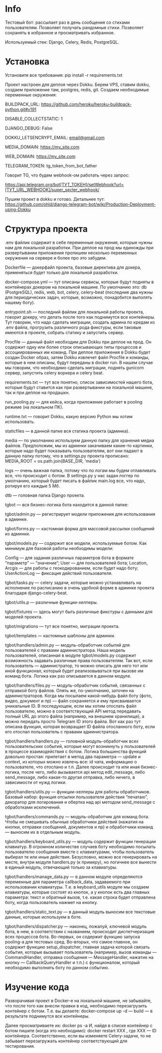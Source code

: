 # Info
Тестовый бот: рассылает раз в день сообщения со стихами пользователям. Позволяет получать рандомные стихи. Позволяет сохранять в избранное и просматривать избранное.

Используемый стек: Django, Celery, Redis, PostgreSQL.

# Установка
Установите все требования:
pip install -r requirements.txt

Проект настроен для деплоя через Dokku. Берем VPS, ставим dokku, создаем приложение там, postgres, redis, git.
Создаем необходимые переменные окружения:

BUILDPACK_URL:            https://github.com/heroku/heroku-buildpack-python.git#v191

DISABLE_COLLECTSTATIC:    1

DJANGO_DEBUG:             False

DOKKU_LETSENCRYPT_EMAIL:  email@gmail.com

MEDIA_DOMAIN:             https://my_site.com

WEB_DOMAIN:               https://my_site.com

TELEGRAM_TOKEN:           tg_token_from_bot_father

Говорит TG, что будем webhook-ом работать через запрос: 

https://api.telegram.org/bot[ТУТ_ТОКЕН]/setWebhook?url=[ТУТ_URL_WEBHOOK]/super_secter_webhook/

Пушим проект в dokku и готово. Детальнее тут: https://github.com/ohld/django-telegram-bot/wiki/Production-Deployment-using-Dokku

# Структура проекта
.env файлик содержит в себе переменные окружения, которые нужны нам для локальной разработки.
При деплое на прод мы единожды при развертывании приложения пропишем несколько переменных окружения на сервере и более про это забудем.

Dockerfile — докерфайл проекта, базовые директива для докера, применяться будет только для локальной разработки.

docker-compose.yml — тут описаны сервисы, которые будут подняты в контейнерах докером на локальной машине.
По умолчанию это: db (PostgreSQL), redis, web, bot, celery, celery-beat (последние два нужны для периодических задач, которые, возможно, понадобится выполять нашему боту).

entrypoint.sh — последний файлик для локальной работы проекта, говорит докеру, что делать после того как поднимутся все контейнеры.
Тут говорим, что надо сделать миграции, создать админа по кредам из .env файла, прогрузить различного рода фикстуры, если таковые имеются в проекте, собрать статику и запустить сервер.

Procfile — данный файл необходим для Dokku при деплое на прод.
Он содержит одну или более строк описывающих типы процессов и ассоциированных им команд.
При деплое приложения в Dokku будет создан Docker образ, затем Dokku извлечет файл Procfile и команды, которые в нем описаны, будут переданы в docker run.
В нашем случае мы говорим, что необходимо сделать миграции, поднять gunicorn сервер, запустить celery воркера и celery beat.

requirements.txt — тут все понятно, список зависимостей нашего бота, которые будут ставится как при развертывании на локальной машине, так и при деплое на продашкн.

run_pooling.py — для кейса, когда приложение работает в pooling режиме (на локальном ПК).

runtime.txt — говорит Dokku, какую версию Python мы хотим использовать.

staticfiles — в данной папке вся статика проекта (админка).

media — по умолчанию используем данную папку для хранения медиа файлов.
Предположим, мы из админки закачиваем какие-то картинки, которые надо будет показывать пользователям,
вот они падают в данную папку потому, что в settings.py проекта прописано: MEDIA_ROOT = os.path.join(BASE_DIR, ‘media’)

logs — очень важная папка, потому что по логам мы будем отлавливать все, что происходит с ботом.
В settings.py у нас задан логгер по умолчанию, который будет писать в файлик main.log все, что надо, ротируя его каждые 5 Мб.

dtb — головная папка Django проекта.

tgbot — вся бизнес-логика бота находится в данной папке:

tgbot/admin.py — регистрирует модели приложения для использования в админке.

tgbot/forms.py — кастомная форма для массовой рассылки сообщений из админки.

tgbot/models.py — содержит все модели, используемые ботом. Как минимум для базовой работы необходимы модели:

Config — для задания различных параметров бота в формате “параметр” — “значение”;
User — для пользователей бота;
Location, Arcgis — для работы с геокодированием, если будет надо боту;
UserActionLog — фиксация действий пользователя.

tgbot/tasks.py — celery задачи, которые можно устанавливать на исполнение по расписанию
в очень удобной форме в админке проекта благодаря django-celery-beat.

tgbot/utils.p — различные функции-хелперы.

tgbot/fixtures — здесь могут быть различные фикстуры с данными для моделей проекта.

tgbot/migrations — тут все понятно, миграции проекта.

tgbot/templates — кастомные шаблоны для админки.

tgbot/handlers/admin.py — модуль-обработчик событий для пользователей с правами администратора.
Наша модель пользователей, описанная в модуле tgbot/models.py содержит возможность задавать различные права пользователям.
Так вот, если пользователь — администратор, то можно описать для него тот или иной функционал,
который будет реализовываться при вызове им команд бота. Логика как раз описывается в данном модуле.

tgbot/handlers/files.py — модуль-обработчик событий, связанных с отправкой боту файлов.
Опять же, по-умолчанию, заточен на администраторов.
Когда мы посылаем какой-нибудь файл боту (фото, видео, документ и пр) — файл сохраняется и ему присваивается уникальные ID.
В последующем, если мы хотим отослать файл пользователю, можно в соответствующий API метод передавать полный URL до этого файла (например, на внешнем хранилище),
а можно передать просто Telegram ID этого файла. Вот как раз тут описана функция, которая возвращает ID файла отосланного боту, если его отослал пользователь с правами администратора.

tgbot/handlers/handlers.py — головной модуль-обработчик всех пользовательских событий, которые могут возникнуть у пользователей в процессе взаимодействия с ботом.
Логика большинства функций довольно простая: прилетает в метод два параметра — update и context, из которых можно извлечь все: id чата, информацию о пользователе, что отослано и т.п.
Далее происходит та или иная бизнес-логика, после чего, либо вызывается api метод edit_message, либо send_message, либо какая-то другая отправка, либо ничего, в зависимости от нужд логики.

tgbot/handlers/utils.py — функции-хелперы для работы обработчиков.
Базовый набор: функция отсылки пользователя действия “печатаю”, декоратор для логирования и обертка над api методом send_message с обработками исключений.

tgbot/handlers/commands.py — модуль-обработчик для команд бота.
Чтобы не смешивать обычные обработчики действий (нажатия на кнопки, отправки сообщений, документов и пр) и обработчики команд — выносим их в отдельным модуль.

tgbot/handlers/keyboard_utils.py — модуль содержит функции генерации клавиатур.
В огромном количестве случаев боту необходимо посылать пользователю сообщения вместе с клавиатурами, чтобы пользователь выбирал те или иные действия.
Безусловно, можно все генерировать на месте, внутри модуля handlers.py (к примеру), но логичнее все вынести в единый модуль, отвечающий только за клавиатуры.

tgbot/handlers/manage_data.py — в данном модуле определяются переменные для параметра callback_data, задаваемого при использовании клавиатуры.
Т.е. в keyboard_utils модуле мы создаем клавиатуры, которые состоят из кнопок, а у кнопок есть два главных параметра: текст и обратный вызов,
т.е. какая строка будет отправлена боту, когда пользователь нажмет на кнопку.

tgbot/handlers/static_text.py — в данный модуль выносим все текстовые данные, которые используем в боте.

tgbot/handlers/dispatcher.py — наконец, пожалуй, ключевой модуль бота, в нем, в соответствии с названием,
происходит диспетчеризация всех процессов бота. Во-первых, он содержит функцию запуска pooling-а для тестовых сред.
Во-вторых, что самое главное, он содержит функцию setup_dispatcher, главная задача которой связать события,
которые вызывает пользователь (например, вызов команды — CommandHandler, отправка сообщения — MessageHandler,
нажатие на кнопку — CallbackQueryHandler и т.п.) с функционалом, который необходимо выполнить боту по данном событию.

# Изучение кода
Разворачивая проект в Docker-е на локальной машине, не забывайте, что после того как внесли правки в код, необходимо перезагрузить контейнер с ботом.
Т.е. вы делаете: docker-compose up -d — build — в результате поднимутся все контейнеры.

Далее просматриваете их:
docker ps -a
И, найдя в списке контейнер с ботом пишите (когда это необходимо):
docker restart XXX , где XXX — ID контейнера.
Соответственно, если вы изменяете Celery-задачи, то не забывает перезагружать контейнер соответствующий для тестирования.
